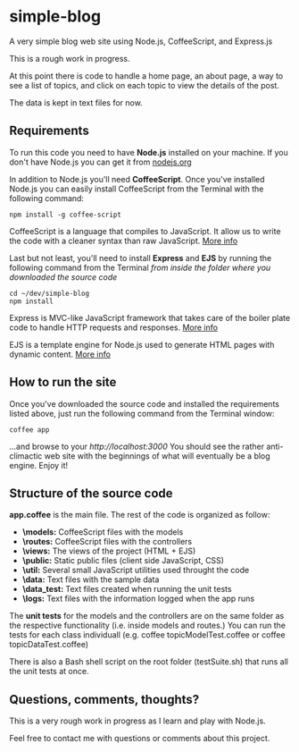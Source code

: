 simple-blog
===========
A very simple blog web site using Node.js, CoffeeScript, and Express.js

This is a rough work in progress.

At this point there is code to handle a home page, an about page, a way to see a list of topics, and click on each topic to view the details of the post.

The data is kept in text files for now.


Requirements
------------
To run this code you need to have **Node.js** installed on your machine. If you don't have Node.js you can get it from [nodejs.org](http://nodejs.org)

In addition to Node.js you'll need **CoffeeScript**. Once you've installed Node.js you can easily install CoffeeScript from the Terminal with the following command: 

    npm install -g coffee-script

CoffeeScript is a language that compiles to JavaScript. It allow us to write the code with a cleaner syntax than raw JavaScript. [More info](http://coffeescript.org)

Last but not least, you'll need to install **Express** and **EJS** by running the following command from the Terminal *from inside the folder where you downloaded the source code*

    cd ~/dev/simple-blog
    npm install 

Express is MVC-like JavaScript framework that takes care of the boiler plate code to handle HTTP requests and responses. [More info](http://expressjs.com)

EJS is a template engine for Node.js used to generate HTML pages with dynamic content. [More info](https://github.com/visionmedia/ejs)


How to run the site
-------------------
Once you've downloaded the source code and installed the requirements listed above, just run the following command from the Terminal window: 

    coffee app 

...and browse to your *http://localhost:3000* You should see the rather anti-climactic web site with the beginnings of what will eventually be a blog engine. Enjoy it!


Structure of the source code
----------------------------
**app.coffee** is the main file. The rest of the code is organized as follow:

* **\models:** CoffeeScript files with the models
* **\routes:** CoffeeScript files with the controllers
* **\views:** The views of the project (HTML + EJS)
* **\public:** Static public files (client side JavaScript, CSS)
* **\util:** Several small JavaScript utilities used throught the code
* **\data:** Text files with the sample data
* **\data_test:** Text files created when running the unit tests
* **\logs:** Text files with the information logged when the app runs

The **unit tests** for the models and the controllers are on the same 
folder as the respective functionality (i.e. inside models and routes.) 
You can run the tests for each class individuall 
(e.g. coffee topicModelTest.coffee or coffee topicDataTest.coffee)

There is also a Bash shell script on the root folder (testSuite.sh) that 
runs all the unit tests at once. 


Questions, comments, thoughts?
------------------------------
This is a very rough work in progress as I learn and play with Node.js.

Feel free to contact me with questions or comments about this project.


